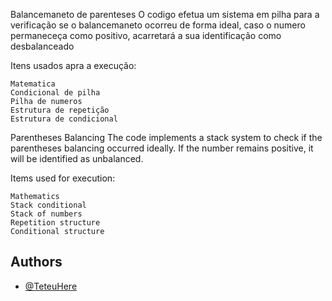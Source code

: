 

Balancemaneto de parenteses
    O codigo efetua um sistema em pilha para a verificação se o balancemaneto ocorreu de forma ideal, caso o numero permaneceça como positivo, acarretará a sua identificação como desbalanceado

Itens usados apra a execução:

    Matematica
    Condicional de pilha
    Pilha de numeros
    Estrutura de repetição
    Estrutura de condicional

Parentheses Balancing
    The code implements a stack system to check if the parentheses balancing occurred ideally. If the number remains positive, it will be identified as unbalanced.

Items used for execution:

    Mathematics
    Stack conditional   
    Stack of numbers
    Repetition structure
    Conditional structure

## Authors

- [@TeteuHere](https://github.com/teteuhere)


